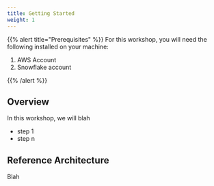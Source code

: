 ```yaml
---
title: Getting Started
weight: 1
---
```


{{% alert title="Prerequisites" %}}
For this workshop, you will need the following installed on your machine:

1. AWS Account
2. Snowflake account

{{% /alert %}}

## Overview

In this workshop, we will blah

* step 1
* step n

## Reference Architecture

Blah